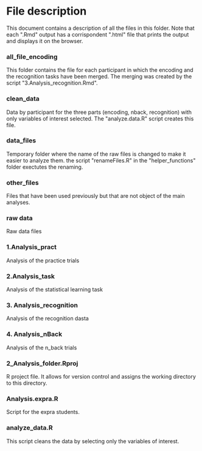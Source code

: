 # File description

This document contains a description of all the files in this folder.
Note that each ".Rmd" output has a corrispondent ".html" file that prints the output and displays it on the browser. 

### all_file_encoding
This folder contains the file for each participant in which the encoding and the recognition tasks have been merged. The merging was created by the script "3.Analysis_recognition.Rmd".

### clean_data
Data by participant for the three parts (encoding, nback, recognition) with only variables of interest selected. The "analyze.data.R" script creates this file. 

### data_files
Temporary folder where the name of the raw files is changed to make it easier to analyze them. the script "renameFiles.R" in the "helper_functions" folder 
exectutes the renaming. 

### other_files
Files that have been used previously but that are not object of the main analyses. 

### raw data
Raw data files


### 1.Analysis_pract
Analysis of the practice trials

### 2.Analysis_task
Analysis of the statistical learning task

### 3. Analysis_recognition
Analysis of the recognition dasta

### 4. Analysis_nBack
Analysis of the n_back trials

### 2_Analysis_folder.Rproj
R project file. It allows for version control and assigns the working directory to this directory. 

### Analysis.expra.R
Script for the expra students. 

### analyze_data.R
This script cleans the data by selecting only the variables of interest. 